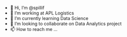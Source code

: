 - 👋 Hi, I’m @spillif
- 👀 I’m working at APL Logistics
- 🌱 I’m currently learning Data Science
- 💞️ I’m looking to collaborate on Data Analytics project
- 📫 How to reach me ...

<!---
spillif/spillif is a ✨ special ✨ repository because its `README.md` (this file) appears on your GitHub profile.
You can click the Preview link to take a look at your changes.
--->
